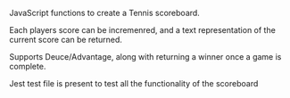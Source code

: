 JavaScript functions to create a Tennis scoreboard.

Each players score can be incremenred, and a text representation of the current score can be returned.

Supports Deuce/Advantage, along with returning a winner once a game is complete.


Jest test file is present to test all the functionality of the scoreboard

